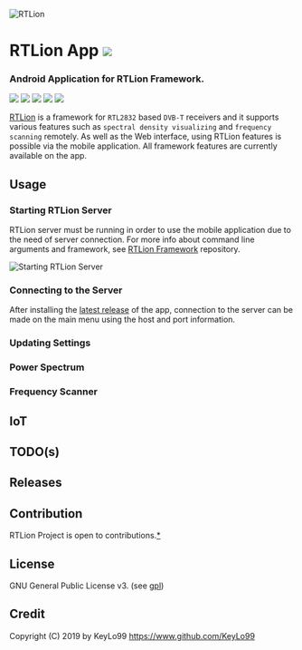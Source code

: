 ![RTLion](https://user-images.githubusercontent.com/24392180/57021451-ed7cf780-6c34-11e9-8522-84bcd39728d4.png)

# RTLion App <a href="https://github.com/RTLion-Framework/RTLion-app/releases"><img src="https://img.shields.io/github/release/RTLion-Framework/RTLion-app.svg"/></a>

### Android Application for RTLion Framework.

<a href="https://github.com/RTLion-Framework/RTLion-app/issues"><img src="https://img.shields.io/github/issues/RTLion-Framework/RTLion-app.svg"/></a>
<a href="https://github.com/RTLion-Framework/RTLion-app/pulls"><img src="https://img.shields.io/github/issues-pr/RTLion-Framework/RTLion-app.svg"/></a>
<a href="https://github.com/RTLion-Framework/RTLion-app/stargazers"><img src="https://img.shields.io/github/stars/RTLion-Framework/RTLion-app.svg"/></a>
<a href="https://github.com/RTLion-Framework/RTLion-app/network"><img src="https://img.shields.io/github/forks/RTLion-Framework/RTLion-app.svg"/></a>
<a href="https://github.com/RTLion-Framework/RTLion-app/blob/master/LICENSE"><img src="https://img.shields.io/github/license/RTLion-Framework/RTLion-app.svg"/></a>

[RTLion](https://github.com/KeyLo99/RTLion) is a framework for `RTL2832` based `DVB-T` receivers and it supports various features such as `spectral density visualizing` and `frequency scanning` remotely. As well as the Web interface, using RTLion features is possible via the mobile application. All framework features are currently available on the app.

## Usage

### Starting RTLion Server

RTLion server must be running in order to use the mobile application due to the need of server connection. For more info about command line arguments and framework, see [RTLion Framework](https://github.com/KeyLo99/RTLion) repository.

![Starting RTLion Server](https://user-images.githubusercontent.com/24392180/57158647-9b7ed200-6dec-11e9-9466-7fb5a1690cd8.gif)

### Connecting to the Server

After installing the [latest release](https://github.com/KeyLo99/RTLion-app#releases) of the app, connection to the server can be made on the main menu using the host and port information.

### Updating Settings

### Power Spectrum 

### Frequency Scanner

## IoT

## TODO(s)

## Releases

## Contribution

RTLion Project is open to contributions.[*](https://github.com/RTLion-Framework/RTLion/CONTRIBUTING.md)

## License

GNU General Public License v3. (see [gpl](https://www.gnu.org/licenses/gpl.txt))

## Credit

Copyright (C) 2019 by KeyLo99 
https://www.github.com/KeyLo99






